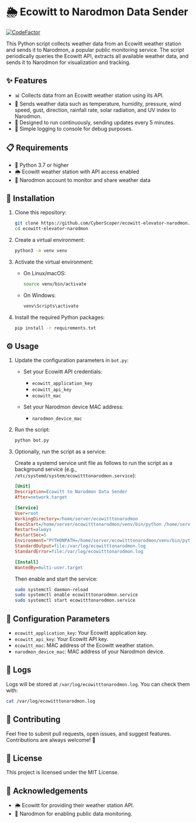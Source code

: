 # 🌦️ Ecowitt to Narodmon Data Sender

[![CodeFactor](https://www.codefactor.io/repository/github/CyberScoper/ecowitt-elevator-narodmon/badge)](https://www.codefactor.io/repository/github/CyberScoper/ecowitt-elevator-narodmon)

This Python script collects weather data from an Ecowitt weather station and sends it to Narodmon, a popular public monitoring service. The script periodically queries the Ecowitt API, extracts all available weather data, and sends it to Narodmon for visualization and tracking.

## ✨ Features

- 📊 Collects data from an Ecowitt weather station using its API.
- 📡 Sends weather data such as temperature, humidity, pressure, wind speed, gust, direction, rainfall rate, solar radiation, and UV index to Narodmon.
- 🔄 Designed to run continuously, sending updates every 5 minutes.
- 🐛 Simple logging to console for debug purposes.

## 📋 Requirements

- 🐍 Python 3.7 or higher
- 🌦️ Ecowitt weather station with API access enabled
- 📡 Narodmon account to monitor and share weather data

## 🚀 Installation

1. Clone this repository:

   ```bash
   git clone https://github.com/CyberScoper/ecowitt-elevator-narodmon.git
   cd ecowitt-elevator-narodmon
   ```

2. Create a virtual environment:

   ```bash
   python3 -m venv venv
   ```

3. Activate the virtual environment:

   - On Linux/macOS:
     ```bash
     source venv/bin/activate
     ```
   - On Windows:
     ```cmd
     venv\Scripts\activate
     ```

4. Install the required Python packages:

   ```bash
   pip install -r requirements.txt
   ```

## ⚙️ Usage

1. Update the configuration parameters in `bot.py`:

   - Set your Ecowitt API credentials:
     - `ecowitt_application_key`
     - `ecowitt_api_key`
     - `ecowitt_mac`
   
   - Set your Narodmon device MAC address:
     - `narodmon_device_mac`

2. Run the script:

   ```bash
   python bot.py
   ```

3. Optionally, run the script as a service:

   Create a systemd service unit file as follows to run the script as a background service (e.g., `/etc/systemd/system/ecowitttonarodmon.service`):

   ```ini
   [Unit]
   Description=Ecowitt to Narodmon Data Sender
   After=network.target

   [Service]
   User=root
   WorkingDirectory=/home/server/ecowitttonarodmon
   ExecStart=/home/server/ecowitttonarodmon/venv/bin/python /home/server/ecowitttonarodmon/bot.py
   Restart=always
   RestartSec=5
   Environment="PYTHONPATH=/home/server/ecowitttonarodmon/venv/bin/python"
   StandardOutput=file:/var/log/ecowitttonarodmon.log
   StandardError=file:/var/log/ecowitttonarodmon.log

   [Install]
   WantedBy=multi-user.target
   ```

   Then enable and start the service:

   ```bash
   sudo systemctl daemon-reload
   sudo systemctl enable ecowitttonarodmon.service
   sudo systemctl start ecowitttonarodmon.service
   ```

## 🔧 Configuration Parameters

- `ecowitt_application_key`: Your Ecowitt application key.
- `ecowitt_api_key`: Your Ecowitt API key.
- `ecowitt_mac`: MAC address of the Ecowitt weather station.
- `narodmon_device_mac`: MAC address of your Narodmon device.

## 📜 Logs

Logs will be stored at `/var/log/ecowitttonarodmon.log`. You can check them with:

```bash
cat /var/log/ecowitttonarodmon.log
```

## 🤝 Contributing

Feel free to submit pull requests, open issues, and suggest features. Contributions are always welcome! 🙌

## 📄 License

This project is licensed under the MIT License.

## 🙏 Acknowledgements

- 🌦️ Ecowitt for providing their weather station API.
- 📡 Narodmon for enabling public data monitoring.

